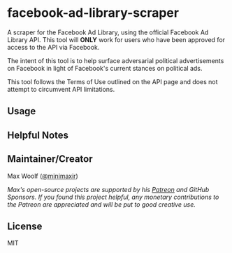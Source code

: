 # facebook-ad-library-scraper

A scraper for the Facebook Ad Library, using the official Facebook Ad Library API. This tool will **ONLY** work for users who have been approved for access to the API via Facebook.

The intent of this tool is to help surface adversarial political advertisements on Facebook in light of Facebook's current stances on political ads.

This tool follows the Terms of Use outlined on the API page and does not attempt to circumvent API limitations.

## Usage

## Helpful Notes

## Maintainer/Creator

Max Woolf ([@minimaxir](https://minimaxir.com))

*Max's open-source projects are supported by his [Patreon](https://www.patreon.com/minimaxir) and GitHub Sponsors. If you found this project helpful, any monetary contributions to the Patreon are appreciated and will be put to good creative use.*

## License

MIT
